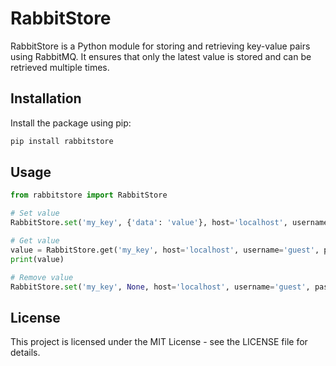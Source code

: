 # RabbitStore

RabbitStore is a Python module for storing and retrieving key-value pairs using RabbitMQ. It ensures that only the latest value is stored and can be retrieved multiple times.

## Installation

Install the package using pip:

```bash
pip install rabbitstore
```

## Usage
```python
from rabbitstore import RabbitStore

# Set value
RabbitStore.set('my_key', {'data': 'value'}, host='localhost', username='guest', password='guest')

# Get value
value = RabbitStore.get('my_key', host='localhost', username='guest', password='guest')
print(value)

# Remove value
RabbitStore.set('my_key', None, host='localhost', username='guest', password='guest')
```

## License

This project is licensed under the MIT License - see the LICENSE file for details.
